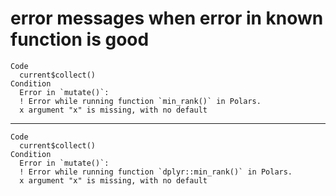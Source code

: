 # error messages when error in known function is good

    Code
      current$collect()
    Condition
      Error in `mutate()`:
      ! Error while running function `min_rank()` in Polars.
      x argument "x" is missing, with no default

---

    Code
      current$collect()
    Condition
      Error in `mutate()`:
      ! Error while running function `dplyr::min_rank()` in Polars.
      x argument "x" is missing, with no default

